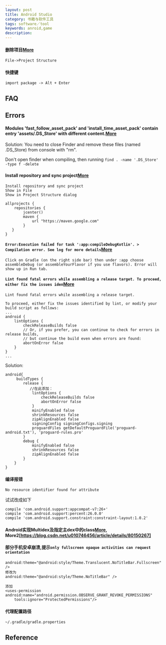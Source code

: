 ```yaml
---
layout: post
title: Android Studio
category: 书籍与软件工具
tags: software／tool
keywords: anroid,game
description: 
---
```


#### 删除项目[More](http://jingyan.baidu.com/article/c74d6000813b2b0f6b595d48.html)

```
File->Project Structure
```

#### 快捷键

```
import package -> Alt + Enter
```

## FAQ


## Errors


#### Modules 'fast_follow_asset_pack' and 'install_time_asset_pack' contain entry 'assets/.DS_Store' with different content.[More](https://stackoverflow.com/questions/18080950/google-play-developer-console-shows-ds-store-in-native-platforms-section-of-uplo)

Solution:
You need to close Finder and remove these files (named .DS_Store) from console with "rm".

Don't open finder when compiling, then running `find . -name '.DS_Store' -type f -delete`

#### Install repository and sync project[More](https://stackoverflow.com/questions/43495549/cannot-install-repository-and-sync-project-in-android-studio)

```
Install repository and sync project
Show in File
Show in Project Structure dialog
```

```
allprojects {
    repositories {
        jcenter()
        maven {
            url "https://maven.google.com"
        }
   }
}
```

#### `Error:Execution failed for task ':app:compileDebugKotlin'. > Compilation error. See log for more details`[More](https://stackoverflow.com/questions/43848845/errorexecution-failed-for-task-appcompiledebugkotlin-compilation-error)

```
Click on Gradle (on the right side bar) then under :app choose assembleDebug (or assembleYourFlavor if you use flavors). Error will show up in Run tab. 
```

#### `Lint found fatal errors while assembling a release target. To proceed, either fix the issues iden`[More](https://blog.csdn.net/lplj717/article/details/105434364)

```
Lint found fatal errors while assembling a release target.
 
To proceed, either fix the issues identified by lint, or modify your build script as follows:
...
android {
    lintOptions {
        checkReleaseBuilds false
        // Or, if you prefer, you can continue to check for errors in release builds,
        // but continue the build even when errors are found:
        abortOnError false
    }
}
...
```

Solution:
```
android{
	 buildTypes {
        release {
           //在此添加：
            lintOptions {
                checkReleaseBuilds false
                abortOnError false
            }
            minifyEnabled false
            shrinkResources false
            zipAlignEnabled false
            signingConfig signingConfigs.signing
            proguardFiles getDefaultProguardFile('proguard-android.txt'), 'proguard-rules.pro'
        }
        debug {
            minifyEnabled false
            shrinkResources false
            zipAlignEnabled false
        }
    }
}
```

#### 编译报错

```
No resource identifier found for attribute
```

试试改成如下

```
compile 'com.android.support:appcompat-v7:26+'
compile 'com.android.support:percent:26.0.0'
compile 'com.android.support.constraint:constraint-layout:1.0.2'
```


#### Android实现Multidex及指定主dex中的class[More](https://developer.android.com/studio/build/multidex?hl=zh-cn), More2[https://blog.csdn.net/u010746456/article/details/80150267]

#### 部分手机安卓崩溃,提示`only fullscreen opaque activities can request orientation`

```
android:theme="@android:style/Theme.Translucent.NoTitleBar.Fullscreen" />
修改为
android:theme="@android:style/Theme.NoTitleBar" />

添加
<uses-permission android:name="android.permission.OBSERVE_GRANT_REVOKE_PERMISSIONS"
    tools:ignore="ProtectedPermissions"/>
```

#### 代理配置路径

`~/.gradle/gradle.properties`

## Reference

